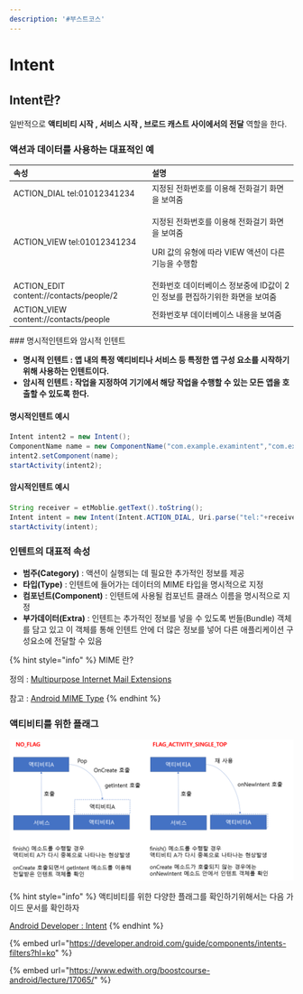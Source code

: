 ```yaml
---
description: '#부스트코스'
---
```


# Intent

## Intent란?

일반적으로 **액티비티 시작 , 서비스 시작 , 브로드 캐스트 사이에서의 전달** 역할을 한다.  

### 액션과 데이터를 사용하는 대표적인 예

<table>
  <thead>
    <tr>
      <th style="text-align:left">&#xC18D;&#xC131;</th>
      <th style="text-align:left">&#xC124;&#xBA85;</th>
    </tr>
  </thead>
  <tbody>
    <tr>
      <td style="text-align:left">ACTION_DIAL tel:01012341234</td>
      <td style="text-align:left">&#xC9C0;&#xC815;&#xB41C; &#xC804;&#xD654;&#xBC88;&#xD638;&#xB97C; &#xC774;&#xC6A9;&#xD574;
        &#xC804;&#xD654;&#xAC78;&#xAE30; &#xD654;&#xBA74;&#xC744; &#xBCF4;&#xC5EC;&#xC90C;</td>
    </tr>
    <tr>
      <td style="text-align:left">ACTION_VIEW tel:01012341234</td>
      <td style="text-align:left">
        <p>&#xC9C0;&#xC815;&#xB41C; &#xC804;&#xD654;&#xBC88;&#xD638;&#xB97C; &#xC774;&#xC6A9;&#xD574;
          &#xC804;&#xD654;&#xAC78;&#xAE30; &#xD654;&#xBA74;&#xC744; &#xBCF4;&#xC5EC;&#xC90C;</p>
        <p>URI &#xAC12;&#xC758; &#xC720;&#xD615;&#xC5D0; &#xB530;&#xB77C; VIEW &#xC561;&#xC158;&#xC774;
          &#xB2E4;&#xB978; &#xAE30;&#xB2A5;&#xC744; &#xC218;&#xD589;&#xD568;</p>
      </td>
    </tr>
    <tr>
      <td style="text-align:left">ACTION_EDIT content://contacts/people/2</td>
      <td style="text-align:left">&#xC804;&#xD654;&#xBC88;&#xD638; &#xB370;&#xC774;&#xD130;&#xBCA0;&#xC774;&#xC2A4;
        &#xC815;&#xBCF4;&#xC911;&#xC5D0; ID&#xAC12;&#xC774; 2&#xC778; &#xC815;&#xBCF4;&#xB97C;
        &#xD3B8;&#xC9D1;&#xD558;&#xAE30;&#xC704;&#xD55C; &#xD654;&#xBA74;&#xC744;
        &#xBCF4;&#xC5EC;&#xC90C;</td>
    </tr>
    <tr>
      <td style="text-align:left">ACTION_VIEW content://contacts/people</td>
      <td style="text-align:left">&#xC804;&#xD654;&#xBC88;&#xD638;&#xBD80; &#xB370;&#xC774;&#xD130;&#xBCA0;&#xC774;&#xC2A4;
        &#xB0B4;&#xC6A9;&#xC744; &#xBCF4;&#xC5EC;&#xC90C;</td>
    </tr>
  </tbody>
</table>### 명시적인텐트와 암시적 인텐트 

* **명시적 인텐트 : 앱 내의 특정 액티비티나 서비스 등 특정한 앱 구성 요소를 시작하기 위해 사용하는 인텐트이다.** 
* **암시적 인텐트 : 작업을 지정하여 기기에서 해당 작업을 수행할 수 있는 모든 앱을 호출할 수 있도록 한다.** 

#### 명시적인텐트 예시 

```java
Intent intent2 = new Intent();
ComponentName name = new ComponentName("com.example.examintent","com.example.examintent.MenuActivity");
intent2.setComponent(name);
startActivity(intent2);
```

#### 암시적인텐트 예시 

```java
String receiver = etMoblie.getText().toString();
Intent intent = new Intent(Intent.ACTION_DIAL, Uri.parse("tel:"+receiver));
startActivity(intent);
```



### 인텐트의 대표적 속성 

* **범주\(Category\)** : 액션이 실행되는 데 필요한 추가적인 정보를 제공  
* **타입\(Type\)** : 인텐트에 들어가는 데이터의 MIME 타입을 명시적으로 지정 
* **컴포넌트\(Component\)** : 인텐트에 사용될 컴포넌트 클래스 이름을 명시적으로 지정 
* **부가데이터\(Extra\)** : 인텐트는 추가적인 정보를 넣을 수 있도록 번들\(Bundle\) 객체를 담고 있고 이 객체를 통해 인텐트 안에 더 많은 정보를 넣어 다른 애플리케이션 구성요소에 전달할 수 있음 

{% hint style="info" %}
MIME 란?

정의 : [Multipurpose Internet Mail Extensions](https://ko.wikipedia.org/wiki/MIME)

참고 : [Android MIME Type](https://javaexpert.tistory.com/m/897?category=669591)
{% endhint %}

### 액티비티를 위한 플래그

![](../.gitbook/assets/intentflag.png)

{% hint style="info" %}
액티비티를 위한 다양한 플래그를 확인하기위해서는 다음 가이드 문서를 확인하자

[Android Developer : Intent](https://developer.android.com/reference/android/content/Intent.html?hl=ko#FLAG_ACTIVITY_SINGLE_TOP)
{% endhint %}





{% embed url="https://developer.android.com/guide/components/intents-filters?hl=ko" %}

{% embed url="https://www.edwith.org/boostcourse-android/lecture/17065/" %}

